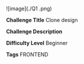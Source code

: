 ![image](./Q1 .png)

**Challenge Title**
Clone design

**Challenge Description**


**Difficulty Level**
Beginner

**Tags**
FRONTEND
